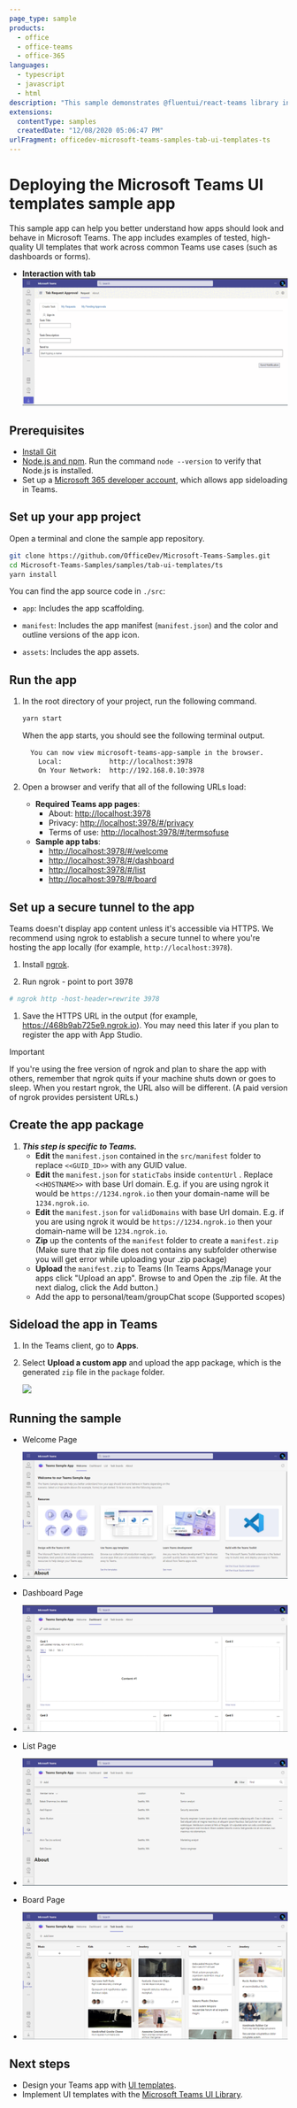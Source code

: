 ```yaml
---
page_type: sample
products:
  - office
  - office-teams
  - office-365
languages:
  - typescript
  - javascript
  - html
description: "This sample demonstrates @fluentui/react-teams library in Microsoft Teams apps."
extensions:
  contentType: samples
  createdDate: "12/08/2020 05:06:47 PM"
urlFragment: officedev-microsoft-teams-samples-tab-ui-templates-ts
---
```


# Deploying the Microsoft Teams UI templates sample app

This sample app can help you better understand how apps should look and behave in Microsoft Teams. The app includes examples of tested, high-quality UI templates that work across common Teams use cases (such as dashboards or forms).

- **Interaction with tab**
![Tab-page](Images/tab-ui-templates.gif)

## Prerequisites

- <a href="https://git-scm.com/" target="_blank">Install Git</a>
- [Node.js and npm](https://nodejs.org). Run the command `node --version` to verify that Node.js is installed.
- Set up a [Microsoft 365 developer account](https://docs.microsoft.com/microsoftteams/platform/build-your-first-app/build-first-app-overview#set-up-your-development-account), which allows app sideloading in Teams.

## Set up your app project

Open a terminal and clone the sample app repository.

```bash
git clone https://github.com/OfficeDev/Microsoft-Teams-Samples.git
cd Microsoft-Teams-Samples/samples/tab-ui-templates/ts
yarn install
```

You can find the app source code in `./src`:

- `app`: Includes the app scaffolding.

- `manifest`: Includes the app manifest (`manifest.json`) and the color and outline versions of the app icon.

- `assets`: Includes the app assets.

## Run the app

1. In the root directory of your project, run the following command.

   ```bash
   yarn start
   ```

   When the app starts, you should see the following terminal output.

   ```
     You can now view microsoft-teams-app-sample in the browser.
       Local:            http://localhost:3978
       On Your Network:  http://192.168.0.10:3978
   ```

2. Open a browser and verify that all of the following URLs load:
   - **Required Teams app pages**:
     - About: [http://localhost:3978](http://localhost:3978)
     - Privacy: [http://localhost:3978/#/privacy](http://localhost:3978/#/privacy)
     - Terms of use: [http://localhost:3978/#/termsofuse](http://localhost:3978/#/termsofuse)
   - **Sample app tabs**:
     - [http://localhost:3978/#/welcome](http://localhost:3978/#/welcome)
     - [http://localhost:3978/#/dashboard](http://localhost:3978/#/dashboard)
     - [http://localhost:3978/#/list](http://localhost:3978/#/list)
     - [http://localhost:3978/#/board](http://localhost:3978/#/board)

## Set up a secure tunnel to the app

Teams doesn't display app content unless it's accessible via HTTPS. We recommend using ngrok to establish a secure tunnel to where you're hosting the app locally (for example, `http://localhost:3978`).

1. Install [ngrok](https://ngrok.io).

1. Run ngrok - point to port 3978

```bash
# ngrok http -host-header=rewrite 3978
```

1. Save the HTTPS URL in the output (for example, https://468b9ab725e9.ngrok.io). You may need this later if you plan to register the app with App Studio.

> [!IMPORTANT]
> If you're using the free version of ngrok and plan to share the app with others, remember that ngrok quits if your machine shuts down or goes to sleep. When you restart ngrok, the URL also will be different. (A paid version of ngrok provides persistent URLs.)

## Create the app package
1) __*This step is specific to Teams.*__
    - **Edit** the `manifest.json` contained in the  `src/manifest` folder to replace `<<GUID_ID>>` with any GUID value.
    - **Edit** the `manifest.json` for `staticTabs` inside `contentUrl` . Replace `<<HOSTNAME>>` with base Url domain. E.g. if you are using ngrok it would be `https://1234.ngrok.io` then your domain-name will be `1234.ngrok.io`.
    - **Edit** the `manifest.json` for `validDomains` with base Url domain. E.g. if you are using ngrok it would be `https://1234.ngrok.io` then your domain-name will be `1234.ngrok.io`.
    - **Zip** up the contents of the `manifest` folder to create a `manifest.zip` (Make sure that zip file does not contains any subfolder otherwise you will get error while uploading your .zip package)
    - **Upload** the `manifest.zip` to Teams (In Teams Apps/Manage your apps click "Upload an app". Browse to and Open the .zip file. At the next dialog, click the Add button.)
    - Add the app to personal/team/groupChat scope (Supported scopes)


## Sideload the app in Teams

1. In the Teams client, go to **Apps**.

1. Select **Upload a custom app** and upload the app package, which is the generated `zip` file in the `package` folder.

   <img type="content" src="https://docs.microsoft.com/en-us/microsoftteams/platform/assets/images/build-your-first-app/upload-custom-app-closeup.png" alt-text="Illustration showing where in Teams you can upload a custom app." />

## Running the sample

- Welcome Page
- ![welcome-page ](Images/tabui-welcome.png)

- Dashboard Page
- ![dashboard-page ](Images/tabui-dashboard.png)

- List Page
- ![list-page ](Images/tabui-list.png)

- Board Page
- ![board-page ](Images/tabui-board.png)

## Next steps

- Design your Teams app with [UI templates](https://docs.microsoft.com/microsoftteams/platform/concepts/design/design-teams-app-ui-templates).
- Implement UI templates with the [Microsoft Teams UI Library](https://www.npmjs.com/package/@fluentui/react-teams).